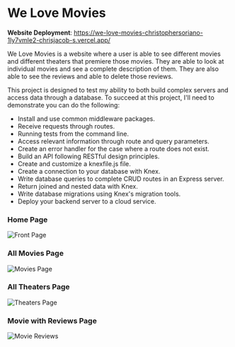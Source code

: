 # We Love Movies 

**Website Deployment**: https://we-love-movies-christophersoriano-1ly7vmle2-chrisjacob-s.vercel.app/

We Love Movies is a website where a user is able to see different movies and different theaters that premiere those movies. They are able to look at individual movies and see a complete description of them. They are also able to see the reviews and able to delete those reviews.

This project is designed to test my ability to both build complex servers and access data through a database. To succeed at this project, I'll need to demonstrate you can do the following:

- Install and use common middleware packages.
- Receive requests through routes.
- Running tests from the command line.
- Access relevant information through route and query parameters.
- Create an error handler for the case where a route does not exist.
- Build an API following RESTful design principles.
- Create and customize a knexfile.js file.
- Create a connection to your database with Knex.
- Write database queries to complete CRUD routes in an Express server.
- Return joined and nested data with Knex.
- Write database migrations using Knex's migration tools.
- Deploy your backend server to a cloud service.

### Home Page

![Front Page](https://i.gyazo.com/1659bc3bc79ce70b41ec84df0a82d4b1.jpg)

### All Movies Page

![Movies Page](https://i.gyazo.com/0fd3c04fe38be9527b166274684053d9.png)

### All Theaters Page

![Theaters Page](https://i.gyazo.com/6cb6fa890ba6f95d8179b87ea6803949.png)

### Movie with Reviews Page

![Movie Reviews](https://i.gyazo.com/8154e1bec83b5a4543c055b2a4ccdd00.png)
